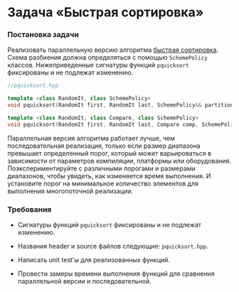 # Задача «Быстрая сортировка»

### Постановка задачи

Реализовать параллельную версию алгоритма <a href="https://en.wikipedia.org/wiki/Quicksort">быстрая
сортировка</a>. Cхема разбиения должна определяться с помощью `SchemePolicy`
классов. Нижеприведенные сигнатуры функций `pquicksort` фиксированы и не
подлежат изменению.

```cpp
//pquicksort.hpp

template <class RandomIt, class SchemePolicy>
void pquicksort(RandomIt first, RandomIt last, SchemePolicy&& partition);

template <class RandomIt, class Compare, class SchemePolicy>
void pquicksort(RandomIt first, RandomIt last, Compare comp, SchemePolicy&& partition);
```

Параллельная версия алгоритма работает лучше, чем последовательная реализация,
только если размер диапазона превышает определенный порог, который может
варьироваться в зависимости от параметров компиляции, платформы или оборудования.
Поэкспериментируйте с различными порогами и размерами диапазонов, чтобы увидеть,
как изменяется время выполнения. И установите порог на минимальное количество
элементов для выполнения многопоточной реализации.

### Требования

* Сигнатуры функций `pquicksort` фиксированы и не подлежат изменению.

* Названия header и source файлов следующие: `pquicksort.hpp`.

* Написать unit test'ы для реализованных функций.

* Провести замеры времени выполнения функций для сравнения параллельной версии
  и последовательной.
